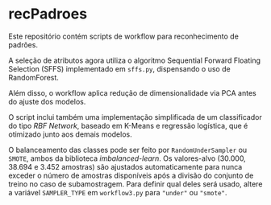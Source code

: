 # recPadroes

Este repositório contém scripts de workflow para reconhecimento de padrões.

A seleção de atributos agora utiliza o algoritmo Sequential Forward Floating Selection
(SFFS) implementado em `sffs.py`, dispensando o uso de RandomForest.

Além disso, o workflow aplica redução de dimensionalidade via PCA antes do
ajuste dos modelos.

O script inclui também uma implementação simplificada de um classificador do
tipo *RBF Network*, baseado em K-Means e regressão logística, que é otimizado
junto aos demais modelos.

O balanceamento das classes pode ser feito por `RandomUnderSampler` ou
`SMOTE`, ambos da biblioteca *imbalanced-learn*. Os valores-alvo (30.000,
38.694 e 3.452 amostras) são ajustados automaticamente para nunca exceder o
número de amostras disponíveis após a divisão do conjunto de treino no caso de
subamostragem.
Para definir qual deles será usado, altere a variável `SAMPLER_TYPE` em
`workflow3.py` para `"under"` ou `"smote"`.
